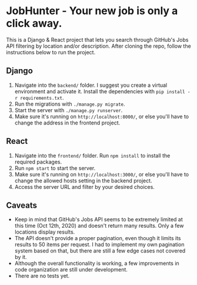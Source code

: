 # JobHunter - Your new job is only a click away.

This is a Django & React project that lets you search through GitHub's Jobs API filtering by location and/or description. After cloning the repo, follow the instructions below to run the project.

## Django

1. Navigate into the `backend/` folder. I suggest you create a virtual environment and activate it. Install the dependencies with `pip install -r requirements.txt`.
1. Run the migrations with `./manage.py migrate`.
1. Start the server with `./manage.py runserver`.
1. Make sure it's running on `http://localhost:8000/`, or else you'll have to change the address in the frontend project.

## React

1. Navigate into the `frontend/` folder. Run `npm install` to install the required packages.
1. Run `npm start` to start the server.
1. Make sure it's running on `http://localhost:3000/`, or else you'll have to change the allowed hosts setting in the backend project.
1. Access the server URL and filter by your desired choices.

## Caveats

- Keep in mind that GitHub's Jobs API seems to be extremely limited at this time (Oct 12th, 2020) and doesn't return many results. Only a few locations display results.
- The API doesn't provide a proper pagination, even though it limits its results to 50 items per request. I had to implement my own pagination system based on that, but there are still a few edge cases not covered by it.
- Although the overall functionality is working, a few improvements in code organization are still under development.
- There are no tests yet.
